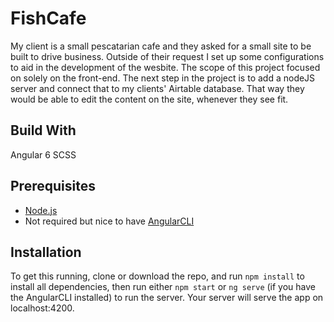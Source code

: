 # FishCafe

My client is a small pescatarian cafe and they asked for a small site to be built to drive business. Outside of their request I set up some configurations to aid in the development of the wesbite. The scope of this project focused on solely on the front-end. The next step in the project is to add a nodeJS server and connect that to my clients' Airtable database. That way they would be able to edit the content on the site, whenever they see fit. 

## Build With
Angular 6
SCSS

## Prerequisites

- [Node.js](https://nodejs.org/en/)
- Not required but nice to have [AngularCLI](https://cli.angular.io/)

## Installation

To get this running, clone or download the repo, and run `npm install` to install all dependencies, then run either `npm start` or `ng serve` (if you have the AngularCLI installed) to run the server. Your server will serve the app on localhost:4200. 
